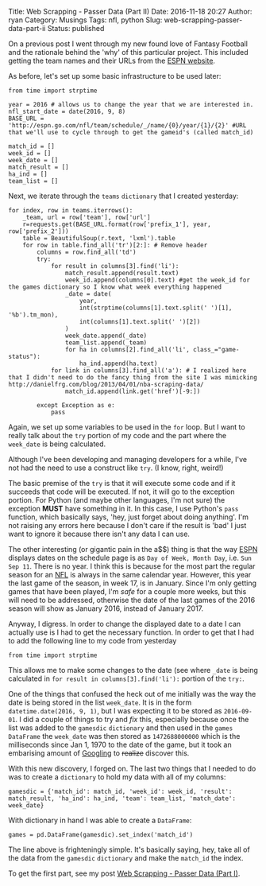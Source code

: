 Title: Web Scrapping - Passer Data (Part II)
Date: 2016-11-18 20:27
Author: ryan
Category: Musings
Tags: nfl, python
Slug: web-scrapping-passer-data-part-ii
Status: published

On a previous post I went through my new found love of Fantasy Football and the rationale behind the 'why' of this particular project. This included getting the team names and their URLs from the [ESPN website](https://www.espn.com).

As before, let's set up some basic infrastructure to be used later:

    from time import strptime

    year = 2016 # allows us to change the year that we are interested in.
    nfl_start_date = date(2016, 9, 8)
    BASE_URL = 'http://espn.go.com/nfl/team/schedule/_/name/{0}/year/{1}/{2}' #URL that we'll use to cycle through to get the gameid's (called match_id)

    match_id = []
    week_id = []
    week_date = []
    match_result = []
    ha_ind = []
    team_list = []

Next, we iterate through the `teams` `dictionary` that I created yesterday:

    for index, row in teams.iterrows():
        _team, url = row['team'], row['url']
        r=requests.get(BASE_URL.format(row['prefix_1'], year, row['prefix_2']))
        table = BeautifulSoup(r.text, 'lxml').table
        for row in table.find_all('tr')[2:]: # Remove header
            columns = row.find_all('td')
            try:
                for result in columns[3].find('li'):
                    match_result.append(result.text)
                    week_id.append(columns[0].text) #get the week_id for the games dictionary so I know what week everything happened
                    _date = date(
                        year,
                        int(strptime(columns[1].text.split(' ')[1], '%b').tm_mon),
                        int(columns[1].text.split(' ')[2])
                    )
                    week_date.append(_date)
                    team_list.append(_team)
                    for ha in columns[2].find_all('li', class_="game-status"):
                        ha_ind.append(ha.text)
                for link in columns[3].find_all('a'): # I realized here that I didn't need to do the fancy thing from the site I was mimicking http://danielfrg.com/blog/2013/04/01/nba-scraping-data/
                    match_id.append(link.get('href')[-9:])

            except Exception as e:
                pass

Again, we set up some variables to be used in the `for` loop. But I want to really talk about the `try` portion of my code and the part where the `week_date` is being calculated.

Although I've been developing and managing developers for a while, I've not had the need to use a construct like `try`. (I know, right, weird!)

The basic premise of the `try` is that it will execute some code and if it succeeds that code will be executed. If not, it will go to the exception portion. For Python (and maybe other languages, I'm not sure) the exception **MUST** have something in it. In this case, I use Python's `pass` function, which basically says, 'hey, just forget about doing anything'. I'm not raising any errors here because I don't care if the result is 'bad' I just want to ignore it because there isn't any data I can use.

The other interesting (or gigantic pain in the a\$\$) thing is that the way [ESPN](https://www.espn.com) displays dates on the schedule page is as `Day of Week, Month Day`, i.e. `Sun Sep 11`. There is no year. I think this is because for the most part the regular season for an [NFL](https://www.nfl.com) is always in the same calendar year. However, this year the last game of the season, in week 17, is in January. Since I'm only getting games that have been played, I'm *safe* for a couple more weeks, but this will need to be addressed, otherwise the date of the last games of the 2016 season will show as January 2016, instead of January 2017.

Anyway, I digress. In order to change the displayed date to a date I can actually use is I had to get the necessary function. In order to get that I had to add the following line to my code from yesterday

    from time import strptime

This allows me to make some changes to the date (see where `_date` is being calculated in `for result in columns[3].find('li'):` portion of the `try:`.

One of the things that confused the heck out of me initially was the way the date is being stored in the list `week_date`. It is in the form `datetime.date(2016, 9, 1)`, but I was expecting it to be stored as `2016-09-01`. I did a couple of things to try and *fix* this, especially because once the list was added to the `gamesdic` `dictionary` and then used in the `games` `DataFrame` the `week_date` was then stored as `1472688000000` which is the milliseconds since Jan 1, 1970 to the date of the game, but it took an embarising amount of [Googling](https://www.google.com) to ~~realize~~ discover this.

With this new discovery, I forged on. The last two things that I needed to do was to create a `dictionary` to hold my data with all of my columns:

    gamesdic = {'match_id': match_id, 'week_id': week_id, 'result': match_result, 'ha_ind': ha_ind, 'team': team_list, 'match_date': week_date}

With dictionary in hand I was able to create a `DataFrame`:

    games = pd.DataFrame(gamesdic).set_index('match_id')

The line above is frighteningly simple. It's basically saying, hey, take all of the data from the `gamesdic` `dictionary` and make the `match_id` the index.

To get the first part, see my post [Web Scrapping - Passer Data (Part I)](https://www.ryancheley.com/blog/2016/11/17/web-scrapping).
